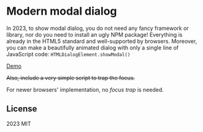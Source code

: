 # Modern modal dialog

In 2023, to show modal dialog, you do not need any fancy framework or library, nor do you need to install an ugly NPM package! Everything is already in the HTML5 standard and well-supported by browsers. Moreover, you can make a beautifully animated dialog with only a single line of JavaScript code: `HTMLDialogElement.showModal()`

[Demo](https://dknight.github.io/css-modern-dialog/)

~~Also, include a very simple script to trap the focus.~~

For newer browsers' implementation, no _focus trap_ is needed.

## License

2023 MIT

